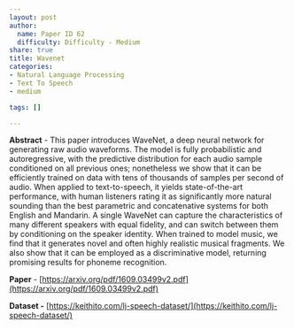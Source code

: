 ```yaml
---
layout: post
author:
  name: Paper ID 62
  difficulty: Difficulty - Medium
share: true
title: Wavenet
categories:
- Natural Language Processing
- Text To Speech
- medium

tags: []

---
```

**Abstract** - This paper introduces WaveNet, a deep neural network for generating raw audio waveforms. The model is fully probabilistic and autoregressive, with the predictive distribution for each audio sample conditioned on all previous ones; nonetheless we show that it can be efficiently trained on data with tens of thousands of samples per second of audio. When applied to text-to-speech, it yields state-of-the-art performance, with human listeners rating it as significantly more natural sounding than the best parametric and concatenative systems for both English and Mandarin. A single WaveNet can capture the characteristics of many different speakers with equal fidelity, and can switch between them by conditioning on the speaker identity. When trained to model music, we find that it generates novel and often highly realistic musical fragments. We also show that it can be employed as a discriminative model, returning promising results for phoneme recognition.

**Paper** - [https://arxiv.org/pdf/1609.03499v2.pdf](https://arxiv.org/pdf/1609.03499v2.pdf)

**Dataset -** [https://keithito.com/lj-speech-dataset/](https://keithito.com/lj-speech-dataset/)
    